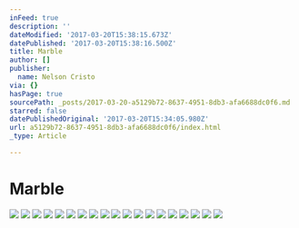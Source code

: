 ```yaml
---
inFeed: true
description: ''
dateModified: '2017-03-20T15:38:15.673Z'
datePublished: '2017-03-20T15:38:16.500Z'
title: Marble
author: []
publisher:
  name: Nelson Cristo
via: {}
hasPage: true
sourcePath: _posts/2017-03-20-a5129b72-8637-4951-8db3-afa6688dc0f6.md
starred: false
datePublishedOriginal: '2017-03-20T15:34:05.980Z'
url: a5129b72-8637-4951-8db3-afa6688dc0f6/index.html
_type: Article

---
```

# Marble
![](https://the-grid-user-content.s3-us-west-2.amazonaws.com/ef186d70-1535-463f-8187-f36c87ce1ee0.jpg)
![](https://the-grid-user-content.s3-us-west-2.amazonaws.com/32ddbe07-07ad-49e4-8114-97ada4a4e928.jpg)
![](https://the-grid-user-content.s3-us-west-2.amazonaws.com/4d034c30-7f53-4ab2-9f74-78429921a45a.jpg)
![](https://the-grid-user-content.s3-us-west-2.amazonaws.com/a11bfdb9-56ad-4dc6-877d-40b94f2f5eb4.jpg)
![](https://the-grid-user-content.s3-us-west-2.amazonaws.com/766fd647-e735-4603-9f0f-603cacb129a1.jpg)
![](https://the-grid-user-content.s3-us-west-2.amazonaws.com/e45b75ba-a329-4cc5-a410-d3328ab0c04c.jpg)
![](https://the-grid-user-content.s3-us-west-2.amazonaws.com/4ec926f3-b9bb-4f9b-a330-4541fe73f4cb.jpg)
![](https://the-grid-user-content.s3-us-west-2.amazonaws.com/7a456cc6-7a12-44e4-af51-4c0573ec91e0.jpg)
![](https://the-grid-user-content.s3-us-west-2.amazonaws.com/e8915d4b-a632-419e-8ca9-8c444b3aec0d.jpg)
![](https://the-grid-user-content.s3-us-west-2.amazonaws.com/ee18536c-c299-4715-bbb0-dafd8e930b94.jpg)
![](https://the-grid-user-content.s3-us-west-2.amazonaws.com/d6b59fe2-80af-4fa3-90d5-0b29643111e3.jpg)
![](https://the-grid-user-content.s3-us-west-2.amazonaws.com/d9495e9b-ef59-4976-a724-b47ff03f9bfe.jpg)
![](https://the-grid-user-content.s3-us-west-2.amazonaws.com/43e3d257-c338-4cae-8641-3ee882e980e1.jpg)
![](https://the-grid-user-content.s3-us-west-2.amazonaws.com/9b3bfedf-8ce5-407b-b0ce-33a4799a76c8.jpg)
![](https://imgflo.herokuapp.com/graph/2b2431f8e7ba7b0/32925d86d11549321c28a273389defad/croprotate.jpg?cropheight=1575&cropwidth=2560&degrees=0&input=https%3A%2F%2Fthe-grid-user-content.s3-us-west-2.amazonaws.com%2F1cc7dbcf-7880-4395-ad44-c5b67f109826.jpg&x=0&y=0)
![](https://the-grid-user-content.s3-us-west-2.amazonaws.com/268606a0-7fd6-4baa-8df1-77a38fcdd1db.jpg)
![](https://the-grid-user-content.s3-us-west-2.amazonaws.com/2b445bed-2ddc-46e0-a39d-d0f89753cd14.jpg)
![](https://the-grid-user-content.s3-us-west-2.amazonaws.com/ff338449-b25e-4fce-9bae-aa8a178ea12f.jpg)
![](https://the-grid-user-content.s3-us-west-2.amazonaws.com/c268240a-e781-42ea-9efa-6a3a7d27b1a9.jpg)
